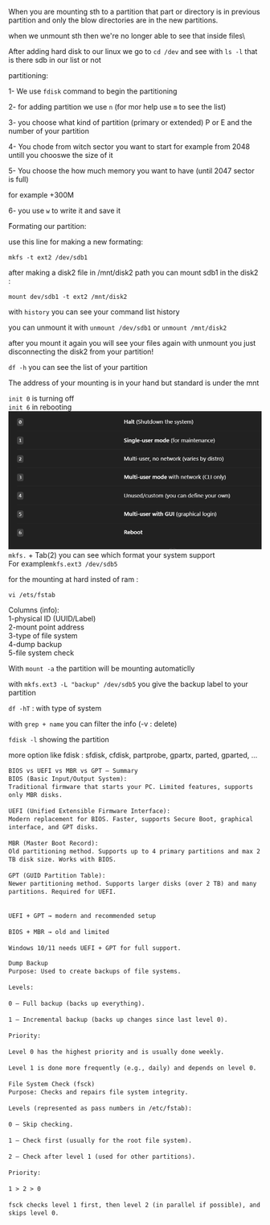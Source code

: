 When you are mounting sth to a partition that part or directory is in previous partition and only the blow directories are in the new partitions.

when we unmount sth then we're no longer able to see that inside files\

After adding hard disk to our linux we go to `cd /dev`
and see with `ls -l` that is there sdb in our list or not

partitioning:

1- We use `fdisk` command to begin the partitioning

2- for adding partition we use `n` (for mor help use `m` to see the list)

3- you choose what kind of partition (primary or extended) P or E and the number of your partition

4- You chode from witch sector you want to start
for example from 2048 untill you chooswe the size of it

5- You choose the how much memory you want to have (until 2047 sector is full)

for example +300M

6- you use `w` to write it and save it

ّFormating our partition:

use this line for making a new formating:

```
mkfs -t ext2 /dev/sdb1
```

after making a disk2 file in /mnt/disk2 path you can mount sdb1 in the disk2 :

```
mount dev/sdb1 -t ext2 /mnt/disk2
```

with `history` you can see your command list history

you can unmount it with `unmount /dev/sdb1` or `unmount /mnt/disk2`

after you mount it again you will see your files again
with unmount you just disconnecting the disk2 from your partition!

`df -h` you can see the list of your partition

The address of your mounting is in your hand but standard is under the mnt

`init 0` is turning off  
`init 6` in rebooting
![alt text](assets/image8.png)
`mkfs.` + Tab(2) you can see which format your system support  
For example`mkfs.ext3 /dev/sdb5`

for the mounting at hard insted of ram :

```
vi /ets/fstab
```

Columns (info):  
1-physical ID (UUID/Label)  
2-mount point address  
3-type of file system  
4-dump backup  
5-file system check

With `mount -a` the partition will be mounting automaticlly

with `mkfs.ext3 -L "backup" /dev/sdb5` you give the backup label to your partition

`df -hT` : with type of system

with `grep + name` you can filter the info (-v : delete)

`fdisk -l` showing the partition

more option like fdisk :
sfdisk, cfdisk, partprobe, gpartx, parted, gparted, ...

```
BIOS vs UEFI vs MBR vs GPT – Summary
BIOS (Basic Input/Output System):
Traditional firmware that starts your PC. Limited features, supports only MBR disks.

UEFI (Unified Extensible Firmware Interface):
Modern replacement for BIOS. Faster, supports Secure Boot, graphical interface, and GPT disks.

MBR (Master Boot Record):
Old partitioning method. Supports up to 4 primary partitions and max 2 TB disk size. Works with BIOS.

GPT (GUID Partition Table):
Newer partitioning method. Supports larger disks (over 2 TB) and many partitions. Required for UEFI.


UEFI + GPT → modern and recommended setup

BIOS + MBR → old and limited

Windows 10/11 needs UEFI + GPT for full support.
```

```
Dump Backup
Purpose: Used to create backups of file systems.

Levels:

0 – Full backup (backs up everything).

1 – Incremental backup (backs up changes since last level 0).

Priority:

Level 0 has the highest priority and is usually done weekly.

Level 1 is done more frequently (e.g., daily) and depends on level 0.

File System Check (fsck)
Purpose: Checks and repairs file system integrity.

Levels (represented as pass numbers in /etc/fstab):

0 – Skip checking.

1 – Check first (usually for the root file system).

2 – Check after level 1 (used for other partitions).

Priority:

1 > 2 > 0

fsck checks level 1 first, then level 2 (in parallel if possible), and skips level 0.
```




